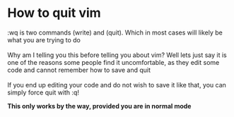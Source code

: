 <h1>How to quit vim</h1>
:wq is two commands (write) and (quit). Which in most cases will likely be what you are trying to do<br/>
<br/>
Why am I telling you this before telling you about vim? Well lets just say it is one of the reasons some people find it uncomfortable, as they edit some code and cannot remember how to save and quit
<br/>
<br/>
If you end up editing your code and do not wish to save it like that, you can simply force quit with :q!

**This only works by the way, provided you are in normal mode**
